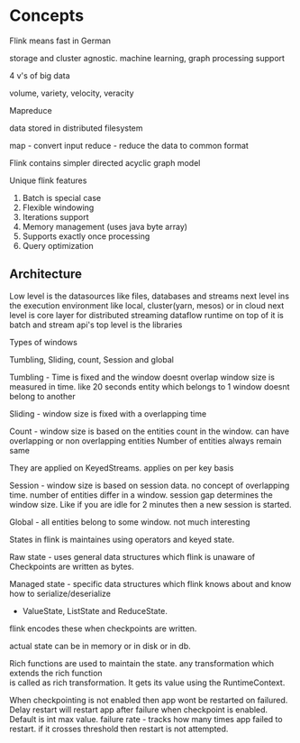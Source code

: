 # Concepts

Flink means fast in German

storage and cluster agnostic. machine learning, graph processing support

4 v's of big data

volume, variety, velocity, veracity

Mapreduce

data stored in distributed filesystem

map - convert input 
reduce - reduce the data to common format


Flink contains simpler directed acyclic graph model

Unique flink features

1. Batch is special case 
2. Flexible windowing 
3. Iterations support 
4. Memory management (uses java byte array)  
5. Supports exactly once processing 
6. Query optimization 

## Architecture

Low level is the datasources like files, databases and streams 
next level ins the execution environment like local, cluster(yarn, mesos) or in cloud 
next level is core layer for distributed streaming dataflow runtime 
on top of it is batch and stream api's 
top level is the libraries 


Types of windows

Tumbling, Sliding, count, Session and global


Tumbling - Time is fixed and the window doesnt overlap 
window size is measured in time. like 20 seconds 
entity which belongs to 1 window doesnt belong to another 


Sliding - window size is fixed with a overlapping time 


Count - window size is based on the entities count in the window. 
can have overlapping or non overlapping entities 
Number of entities always remain same 

They are applied on KeyedStreams. applies on per key basis 


Session - window size is based on session data. 
no concept of overlapping time. 
number of entities differ in a window. 
session gap determines the window size. 
Like if you are idle for 2 minutes then a new session is started.



Global - all entities belong to some window. not much interesting



States in flink is maintaines using operators and keyed state. 

Raw state - uses general data structures which flink is unaware of 
Checkpoints are written as bytes. 


Managed state - specific data structures which flink knows about and know how to serialize/deserialize 
- ValueState, ListState and ReduceState. 

flink encodes these when checkpoints are written.

actual state can be in memory or in disk or in db. 


Rich functions are used to maintain the state. any transformation which extends the rich function \
is called as rich transformation. It gets its value using the RuntimeContext.



When checkpointing is not enabled then app wont be restarted on failured. 
Delay restart will restart app after failure when checkpoint is enabled. Default is int max value. 
failure rate - tracks how many times app failed to restart. if it crosses threshold then restart is not attempted. 




